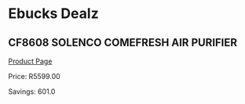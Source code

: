 
# Ebucks Dealz
## CF8608 SOLENCO COMEFRESH AIR PURIFIER
[Product Page](https://www.ebucks.com/web/shop/productSelected.do?prodId=1191149589&catId=1157551316)

Price: R5599.00

Savings: 601.0


	